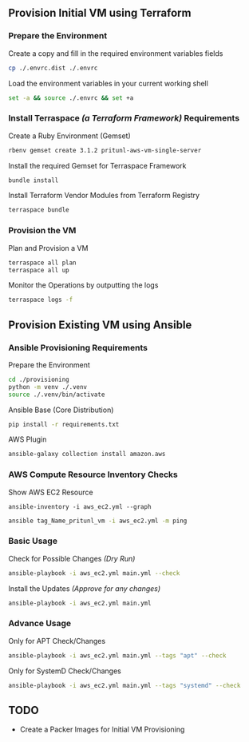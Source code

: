 ## Provision Initial VM using Terraform

### Prepare the Environment

Create a copy and fill in the required environment variables fields

```bash
cp ./.envrc.dist ./.envrc
```

Load the environment variables in your current working shell

```bash
set -a && source ./.envrc && set +a
```

### Install Terraspace *(a Terraform Framework)* Requirements

Create a Ruby Environment (Gemset)

```bash
rbenv gemset create 3.1.2 pritunl-aws-vm-single-server
```

Install the required Gemset for Terraspace Framework

```bash
bundle install
```

Install Terraform Vendor Modules from Terraform Registry

```bash
terraspace bundle
```

### Provision the VM

Plan and Provision a VM

```bash
terraspace all plan
terraspace all up
```

Monitor the Operations by outputting the logs

```bash
terraspace logs -f
```


## Provision Existing VM using Ansible

### Ansible Provisioning Requirements

Prepare the Environment
```bash
cd ./provisioning
python -m venv ./.venv
source ./.venv/bin/activate
```

Ansible Base (Core Distribution)
```bash
pip install -r requirements.txt
```


AWS Plugin
```bash
ansible-galaxy collection install amazon.aws
```

### AWS Compute Resource Inventory Checks

Show AWS EC2 Resource
```
ansible-inventory -i aws_ec2.yml --graph
```

```bash
ansible tag_Name_pritunl_vm -i aws_ec2.yml -m ping
```

### Basic Usage

Check for Possible Changes _(Dry Run)_
```bash
ansible-playbook -i aws_ec2.yml main.yml --check
```

Install the Updates _(Approve for any changes)_
```bash
ansible-playbook -i aws_ec2.yml main.yml
```

### Advance Usage

Only for APT Check/Changes
```bash
ansible-playbook -i aws_ec2.yml main.yml --tags "apt" --check
```

Only for SystemD Check/Changes
```bash
ansible-playbook -i aws_ec2.yml main.yml --tags "systemd" --check
```

## TODO

* Create a Packer Images for Initial VM Provisioning
 